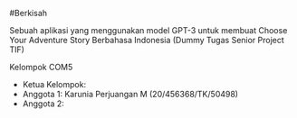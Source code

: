 #Berkisah

Sebuah aplikasi yang menggunakan model GPT-3 untuk membuat Choose Your Adventure Story Berbahasa Indonesia (Dummy Tugas Senior Project TIF)

Kelompok COM5

- Ketua Kelompok: 
- Anggota 1: Karunia Perjuangan M (20/456368/TK/50498)
- Anggota 2:

